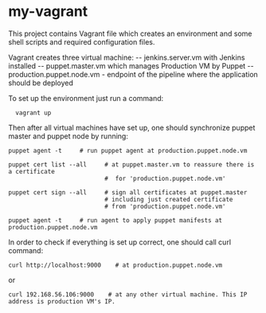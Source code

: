 # my-vagrant

This project contains Vagrant file which creates an environment
and some shell scripts and required configuration files.

Vagrant creates three virtual machine:
   -- jenkins.server.vm with Jenkins installed
   -- puppet.master.vm which manages Production VM by Puppet
   -- production.puppet.node.vm - endpoint of the pipeline where the application should be deployed



To set up the environment just run a command:
      
      vagrant up


Then after all virtual machines have set up, 
one should synchronize puppet master and puppet node by running:
  
    puppet agent -t     # run puppet agent at production.puppet.node.vm

    puppet cert list --all     # at puppet.master.vm to reassure there is a certificate 
                               #  for 'production.puppet.node.vm'

    puppet cert sign --all     # sign all certificates at puppet.master
                               # including just created certificate 
                               # from 'production.puppet.node.vm'
 
    puppet agent -t     # run agent to apply puppet manifests at production.puppet.node.vm


In order to check if everything is set up correct, one should call curl command:

    curl http://localhost:9000    # at production.puppet.node.vm

or

    curl 192.168.56.106:9000    # at any other virtual machine. This IP address is production VM's IP.
